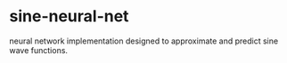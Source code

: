 # sine-neural-net
neural network implementation designed to approximate and predict sine wave functions.
